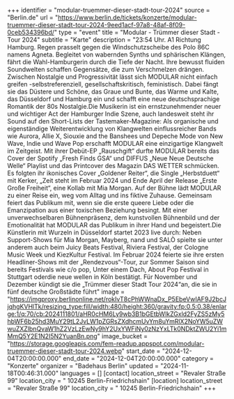 +++
identifier = "modular-truemmer-dieser-stadt-tour-2024"
source = "Berlin.de"
url = "https://www.berlin.de/tickets/konzerte/modular-truemmer-dieser-stadt-tour-2024-9eed1acf-97a8-48af-8f09-0ceb534396bd/"
type = "event"
title = "Modular - Trümmer dieser Stadt - Tour 2024"
subtitle = "Karte"
description = "23:54 Uhr. A1 Richtung Hamburg. Regen prasselt gegen die Windschutzscheibe des Polo 86C namens Agneta. Begleitet von wabernden Synths und sphärischen Klängen, fährt die Wahl-Hamburgerin durch die Tiefe der Nacht. Ihre bewusst fluiden Soundwelten schaffen Gegensätze, die zum Verschmelzen drängen. Zwischen Nostalgie und Progressivität lässt sich MODULAR nicht einfach greifen -selbstreferenziell, gesellschaftskritisch, feministisch. Dabei fängt sie das Düstere und Schöne, das Graue und Bunte, das Warme und Kalte, das Düsseldorf und Hamburg ein und schafft eine neue deutschsprachige Romantik der 80s Nostalgie.Die Musikerin ist ein ernstzunehmender neuer und wichtiger Act der Hamburger Indie Szene, auch landesweit steht ihr Sound auf den Short-Lists der Tastemaker-Magazine: Als organische und eigenständige Weiterentwicklung von Klangwelten einflussreicher Bands wie Aurora, Allie X, Siouxie and the Banshees und Depeche Mode von New Wave, Indie und Wave Pop erschafft MODULAR eine einzigartige Klangwelt im Zeitgeist. Mit ihrer Debüt-EP „Rauschgift“ durfte MODULAR bereits das Cover der Spotify „Fresh Finds GSA“ und DIFFUS „Neue Neue Deutsche Welle“ Playlist und das Printcover des Magazin DAS WETTER schmücken. Es folgten ihr ikonisches Cover „Goldener Reiter“, die Single „Herbstduett“ mit Kerker, „Zeit steht im Februar 2024 und Ende April der Release „Erste Große Freiheit“, eine Kollab mit Mia Morgan. Auf der Bühne lädt MODULAR zu einer Reise ein, weg vom Alltag und ins fiktive Zuhause. Gemeinsam feiert das Publikum mit, wenn sie die erste queere Liebe oder die Emanzipation aus einer toxischen Beziehung besingt. Mit einer unverwechselbaren Bühnenpräsenz, dem kunstvollen Bühnenbild und der Emotionalität hat MODULAR das Publikum in ihrer Hand und begeistert.Die Künstlerin mit Wurzeln in Düsseldorf startet 2023 live durch: Neben Support-Shows für Mia Morgan, Mayberg, nand und SALÒ spielte sie unter anderem auch beim Juicy Beats Festival, Riviera Festival, der Cologne Music Week und KiezKultur Festival. Im Februar 2024 feierte sie ihre ersten Headliner-Shows mit der „Rendezvous“-Tour, zur Sommer Saison sind bereits Festivals wie c/o pop, Unter einem Dach, About Pop Festival in Stuttgart oderdie neue wellen in Köln bestätigt. Für November und Dezember kündigt sie die „Trümmer dieser Stadt Tour 2024“an, die sie in fünf deutsche Großstädte führt"
image = "https://imgproxy.berlinonline.net/rokIvT8cPhWWnaDx_P5EbeVwIAF9J2bcJjqhgKVHlTk/resizing_type:fill/width:480/height:360/gravity:fp:0.5:0.38/enlarge:1/q:70/cb:2024111801/aHR0cHM6Ly9wb3B1bGEtbWlkZGxld2FyZS5zMy5hbWF6b25hd3MuY29tL2JvLW1pZGRsZXdhcmUvYm8uYmRlX2NoYW5uZWwuZXZlbnQvaW1hZ2VzLzEwNy9hY2UxYWFiNy0zNzYxLTk0NDktZWU2Yi1mMmQ5Y2E1N2I5N2YuanBn.png"
image_bucket = "https://storage.googleapis.com/fem-readup.appspot.com/modular-truemmer-dieser-stadt-tour-2024.webp"
start_date = "2024-12-04T20:00:00.000"
end_date = "2024-12-04T20:00:00.000"
category = "Konzerte"
organizer = "Badehaus Berlin"
updated = "2024-11-18T00:46:31.000"
languages = []
[contact]
location_street = "Revaler Straße 99"
location_city = " 10245 Berlin-Friedrichshain"
[location]
location_street = "Revaler Straße 99"
location_city = " 10245 Berlin-Friedrichshain"
+++